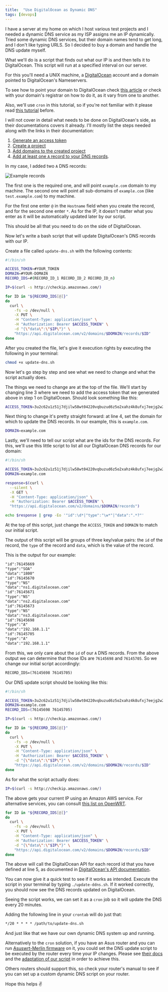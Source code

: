 ```yaml
---
title:  "Use DigitalOcean as Dynamic DNS"
tags: [devops]
---
```


I have a server at my home on which I host various test projects and I needed a dynamic DNS service as my ISP assigns me an IP dynamically. Tried some dynamic DNS services, but their domain names tend to get long, and I don't like typing URLS. So I decided to buy a domain and handle the DNS update myself.

What we'll do is a script that finds out what our IP is and then tells it to DigitalOcean. This script will run at a specified interval on our server.

For this you'll need a UNIX machine, a [DigitalOcean](https://www.digitalocean.com/) account and a domain pointed to DigitalOcean's Nameservers.

To see how to point your domain to DigitalOcean check [this article](https://www.digitalocean.com/community/tutorials/how-to-point-to-digitalocean-nameservers-from-common-domain-registrars) or check with your domain's registrar on how to do it, as it vary from one to another.

Also, we'll use `cron` in this tutorial, so if you're not familiar with it please read [this tutorial](https://www.digitalocean.com/community/tutorials/how-to-use-cron-to-automate-tasks-on-a-vps) before.

I will not cover in detail what needs to be done on DigitalOcean's side, as their documentations covers it already. I'll mostly list the steps needed along with the links in their documentation:

1. [Generate an access token](https://www.digitalocean.com/docs/api/create-personal-access-token/)
2. [Create a project](https://www.digitalocean.com/docs/projects/how-to/create/)
3. [Add domains to the created project](https://www.digitalocean.com/docs/networking/dns/how-to/add-domains/)
4. [Add at least one `A` record to your DNS records](https://www.digitalocean.com/docs/networking/dns/how-to/manage-records/#a-records).

In my case, I added two `A` DNS records:

![Example records](/assets/images/do-dns/records.jpg)

The first one is the required one, and will point `example.com` domain to my machine. The second one will point all sub-domains of `example.com` (like `test.example.com`) to my machine.

For the first one enter `@` in the `Hostname` field when you create the record, and for the second one enter `*`. As for the IP, it doesn't matter what you enter as it will be automatically updated later by our script.

This should be all that you need to do on the side of DigitalOcean.

Now let's write a bash script that will update DigitalOcean's DNS records with our IP.

Create a file called `update-dns.sh` with the following contents:

```bash
#!/bin/sh

ACCESS_TOKEN=#YOUR_TOKEN
DOMAIN=#YOUR-DOMAIN
RECORD_IDS=#(RECORD_ID_1 RECORD_ID_2 RECORD_ID_n)

IP=$(curl -s http://checkip.amazonaws.com/)

for ID in "${RECORD_IDS[@]}"
do
  curl \
    -fs -o /dev/null \
    -X PUT \
    -H "Content-Type: application/json" \
    -H "Authorization: Bearer $ACCESS_TOKEN" \
    -d "{\"data\":\"$IP\"}" \
    "https://api.digitalocean.com/v2/domains/$DOMAIN/records/$ID"
done
```

After you created the file, let's give it execution rights by executing the following in your terminal:

```bash
chmod +x update-dns.sh
```

Now let's go step by step and see what we need to change and what the script actually does.

The things we need to change are at the top of the file. We'll start by changing line 3 where we need to add the access token that we generated above in step 1 on DigitalOcean. Should look something like this:

```bash
ACCESS_TOKEN=3u2c62u1z51j7djilw58wt04220vqbuzud6z5o2xahz4k8ufxj7eejg2w2trjxma
```

Next thing to change it's pretty straight forward: at line 4, set the domain for which to update the DNS records. In our example, this is `example.com`.

```bash
DOMAIN=example.com
```

Lastly, we'll need to tell our script what are the ids for the DNS records. For this, we'll use this little script to list all our DigitalOcean DNS records for our domain:

```bash
#!/bin/sh

ACCESS_TOKEN=3u2c62u1z51j7djilw58wt04220vqbuzud6z5o2xahz4k8ufxj7eejg2w2trjxma
DOMAIN=example.com

response=$(curl \
  --silent \
  -X GET \
  -H "Content-Type: application/json" \
  -H "Authorization: Bearer $ACCESS_TOKEN" \
  "https://api.digitalocean.com/v2/domains/$DOMAIN/records")

echo $response | grep -Eo '"id":\d*|"type":"\w*"|"data":".*?"'
```

At the top of this script, just change the `ACCESS_TOKEN` and `DOMAIN` to match our initial script.

The output of this script will be groups of three key/value pairs: the `id` of the record, the `type` of the record and `data`, which is the value of the record.

This is the output for our example:

```txt
"id":76145669
"type":"SOA"
"data":"1800"
"id":76145670
"type":"NS"
"data":"ns1.digitalocean.com"
"id":76145671
"type":"NS"
"data":"ns2.digitalocean.com"
"id":76145673
"type":"NS"
"data":"ns3.digitalocean.com"
"id":76145698
"type":"A"
"data":"192.168.1.1"
"id":76145705
"type":"A"
"data":"192.168.1.1"
```

From this, we only care about the `id` of our `A` DNS records. From the above output we can determine that those IDs are `76145698` and `76145705`. So we change our initial script accordingly:

```txt
RECORD_IDS=(76145698 76145705)
```

Our DNS update script should be looking like this:

```bash
#!/bin/sh

ACCESS_TOKEN=3u2c62u1z51j7djilw58wt04220vqbuzud6z5o2xahz4k8ufxj7eejg2w2trjxma
DOMAIN=example.com
RECORD_IDS=(76145698 76145705)

IP=$(curl -s http://checkip.amazonaws.com/)

for ID in "${RECORD_IDS[@]}"
do
  curl \
    -fs -o /dev/null \
    -X PUT \
    -H "Content-Type: application/json" \
    -H "Authorization: Bearer $ACCESS_TOKEN" \
    -d "{\"data\":\"$IP\"}" \
    "https://api.digitalocean.com/v2/domains/$DOMAIN/records/$ID"
done
```

As for what the script actually does:

```bash
IP=$(curl -s http://checkip.amazonaws.com/)
```

The above gets your current IP using an Amazon AWS service. For alternative services, you can consult [this list on OpenWRT](https://openwrt.org/docs/guide-user/services/ddns/client#detecting_public_ip).

```bash
for ID in "${RECORD_IDS[@]}"
do
  curl \
    -fs -o /dev/null \
    -X PUT \
    -H "Content-Type: application/json" \
    -H "Authorization: Bearer $ACCESS_TOKEN" \
    -d "{\"data\":\"$IP\"}" \
    "https://api.digitalocean.com/v2/domains/$DOMAIN/records/$ID"
done
```

The above will call the DigitalOcean API for each record id that you have defined at line 5, as documented in [DigitalOcean's API documentation](https://developers.digitalocean.com/documentation/v2/#update-a-domain-record).

You can now give it a quick test to see if it works as intended. Execute the script in your terminal by typing `./update-ddns.sh`. If it worked correctly, you should now see the DNS records updated on DigitalOcean.

Seeing the script works, we can set it as a `cron` job so it will update the DNS every 20 minutes.

Adding the following line in your `crontab` will do just that:

```txt
*/20 * * * * /path/to/update-dns.sh
```

And just like that we have our own dynamic DNS system up and running.

Alternatively to the `cron` solution, if you have an Asus router and you can run [Asuswrt-Merlin firmware](https://www.asuswrt-merlin.net/) on it, you could set the DNS update script to be executed by the router every time your IP changes. Please see [their docs](https://github.com/RMerl/asuswrt-merlin.ng/wiki/Custom-DDNS) and the [adaptation of our script](https://github.com/RMerl/asuswrt-merlin.ng/wiki/DDNS-Sample-Scripts#digitalocean) in order to achieve this.

Others routers should support this, so check your router's manual to see if you can set up a custom dynamic DNS script on your router.

Hope this helps ✌️
